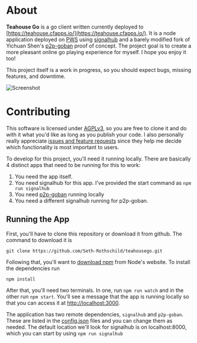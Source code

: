 # About
**Teahouse Go** is a go client written currently deployed to [https://teahouse.cfapps.io/](https://teahouse.cfapps.io/). It is a node application deployed on [PWS](https://run.pivotal.io) using [signalhub](https://github.com/mafintosh/signalhub) and a barely modified fork of Yichuan Shen's [p2p-goban](https://github.com/yishn/p2p-goban) proof of concept. The project goal is to create a more pleasant online go playing experience for myself. I hope you enjoy it too!

This project itself is a work in progress, so you should expect bugs, missing features, and downtime.

![Screenshot](screenshot.gif)

# Contributing
This software is licensed under [AGPLv3](LICENSE), so you are free to clone it and do with it what you'd like as long as you publish your code. I also personally really appreciate [issues and feature requests](https://github.com/Seth-Rothschild/teahousego/issues) since they help me decide which functionality is most important to users.

To develop for this project, you'll need it running locally. There are basically 4 distinct apps that need to be running for this to work:

1. You need the app itself.
2. You need signalhub for this app. I've provided the start command as `npm run signalhub`
3. You need [p2p-goban](ttps://github.com/yishn/p2p-goban) running locally
4. You need a different signalhub running for p2p-goban.

## Running the App
First, you'll have to clone this repository or download it from github. The command to download it is
```
git clone https://github.com/Seth-Rothschild/teahousego.git
```
Following that, you'll want to [download npm](https://www.npmjs.com/get-npm) from Node's website. To install the dependencies run 
```
npm install
```
After that, you'll need two terminals. In one, run `npm run watch` and in the other run `npm start`. You'll see a message that the app is running locally so that you can access it at [http://localhost:3000](http://localhost:3000).

The application has two remote dependencies, `signalhub` and `p2p-goban`. These are listed in the [config.json](config.json) files and you can change them as needed. The default location we'll look for signalhub is on localhost:8000, which you can start by using 
```npm run signalhub``` 
